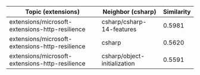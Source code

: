 | Topic (extensions) | Neighbor (csharp) | Similarity |
|-------------|-------------------|------------|
| extensions/microsoft-extensions-http-resilience | csharp/csharp-14-features | 0.5981 |
| extensions/microsoft-extensions-http-resilience | csharp | 0.5620 |
| extensions/microsoft-extensions-http-resilience | csharp/object-initialization | 0.5591 |
